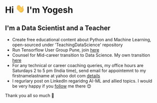 # Hi <img src="https://raw.githubusercontent.com/ABSphreak/ABSphreak/master/gifs/Hi.gif" width="30px"> I'm Yogesh

## I'm a Data Scientist and a Teacher
- Create free educational content about Python and Machine Learning, open-sourced under 'TeachingDataScience' repository
- Run Tensorflow User Group Pune, join [here](https://www.meetup.com/tensorflow-user-group-pune/)
- Counsel for Mid-career transition to Data Science. My own transition [here](https://www.choosetothinq.com/blog/2020/12/7/ctq-smartcast-mid-career-transitions-to-ai-machine-learning-with-yogesh-kulkarni)
- For any technical or career coaching queries, my office hours are Saturdays 2 to 5 pm (India time), send email for appointemnt to my firstnamelastname at yahoo dot com  [details](https://www.linkedin.com/feed/update/urn:li:activity:6913670687291240448/)
- I regurlary post on LinkedIn regaridng AI-ML and allied topics. I would be very happy if you [follow](https://www.youtube.com/channel/UCbXgNpp0jedKWcQiULLbDTA?sub_confirmation=1) me there 😊


Thank you all so much 🙏
